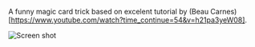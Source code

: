A funny magic card trick based on excelent tutorial by (Beau Carnes)[https://www.youtube.com/watch?time_continue=54&v=h21pa3yeW08].

![Screen shot](./card-trick.gif)
